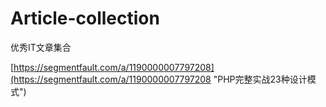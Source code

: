 # Article-collection
优秀IT文章集合

[https://segmentfault.com/a/1190000007797208](https://segmentfault.com/a/1190000007797208 "PHP完整实战23种设计模式")